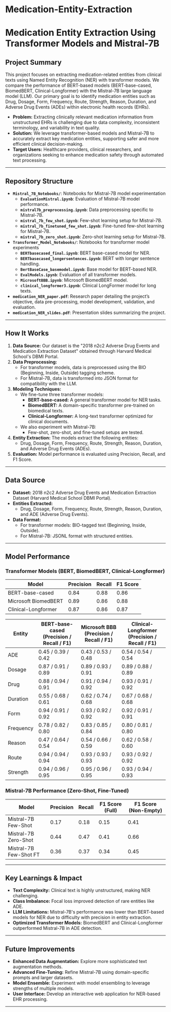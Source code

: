 # Medication-Entity-Extraction

# Medication Entity Extraction Using Transformer Models and Mistral-7B

## Project Summary
This project focuses on extracting medication-related entities from clinical texts using Named Entity Recognition (NER) with transformer models. We compare the performance of BERT-based models (BERT-base-cased, BiomedBERT, Clinical-Longformer) with the Mistral-7B large language model (LLM). Our primary goal is to identify medication entities such as Drug, Dosage, Form, Frequency, Route, Strength, Reason, Duration, and Adverse Drug Events (ADEs) within electronic health records (EHRs).

- **Problem:** Extracting clinically relevant medication information from unstructured EHRs is challenging due to data complexity, inconsistent terminology, and variability in text quality.
- **Solution:** We leverage transformer-based models and Mistral-7B to accurately extract key medication entities, supporting safer and more efficient clinical decision-making.
- **Target Users:** Healthcare providers, clinical researchers, and organizations seeking to enhance medication safety through automated text processing.

---

## Repository Structure

- **`Mistral_7B_Notebooks/`**: Notebooks for Mistral-7B model experimentation
  - **`EvaluationMistral.ipynb`**: Evaluation of Mistral-7B model performance.
  - **`mistral7b_preprocessing.ipynb`**: Data preprocessing specific to Mistral-7B.
  - **`mistral_7b_few_shot.ipynb`**: Few-shot learning setup for Mistral-7B.
  - **`mistral_7b_finetuned_few_shot.ipynb`**: Fine-tuned few-shot learning for Mistral-7B.
  - **`mistral_7b_zero_shot.ipynb`**: Zero-shot learning setup for Mistral-7B.
- **`Transformer_Model_Notebooks/`**: Notebooks for transformer model experiments
  - **`BERTbasecased_final.ipynb`**: BERT base-cased model for NER.
  - **`BERTbasecased_longersentences.ipynb`**: BERT with longer sentence handling.
  - **`BertBaseCase_basemodel.ipynb`**: Base model for BERT-based NER.
  - **`EvalModels.ipynb`**: Evaluation of all transformer models.
  - **`MicrosoftBBB.ipynb`**: Microsoft BiomedBERT model.
  - **`clinical_longformer3.ipynb`**: Clinical LongFormer model for long texts.
- **`medication_NER_paper.pdf`**: Research paper detailing the project’s objective, data pre-processing, model development, validation, and evaluation.
- **`medication_NER_slides.pdf`**: Presentation slides summarizing the project.

---

## How It Works
1. **Data Source:** Our dataset is the "2018 n2c2 Adverse Drug Events and Medication Extraction Dataset" obtained through Harvard Medical School's DBMI Portal.
2. **Data Preprocessing:** 
   - For transformer models, data is preprocessed using the BIO (Beginning, Inside, Outside) tagging scheme.
   - For Mistral-7B, data is transformed into JSON format for compatibility with the LLM.
3. **Modeling Techniques:**
   - We fine-tune three transformer models:
     - **BERT-base-cased:** A general transformer model for NER tasks.
     - **BiomedBERT:** A domain-specific transformer pre-trained on biomedical texts.
     - **Clinical-Longformer:** A long-text transformer optimized for clinical documents.
   - We also experiment with Mistral-7B:
     - Few-shot, zero-shot, and fine-tuned setups are tested.
4. **Entity Extraction:** The models extract the following entities:
   - Drug, Dosage, Form, Frequency, Route, Strength, Reason, Duration, and Adverse Drug Events (ADEs).
5. **Evaluation:** Model performance is evaluated using Precision, Recall, and F1 Score.

---

## Data Source
- **Dataset:** 2018 n2c2 Adverse Drug Events and Medication Extraction Dataset (Harvard Medical School DBMI Portal).
- **Entities Extracted:**
  - Drug, Dosage, Form, Frequency, Route, Strength, Reason, Duration, and ADE (Adverse Drug Events).
- **Data Format:**
  - For transformer models: BIO-tagged text (Beginning, Inside, Outside).
  - For Mistral-7B: JSONL format with structured entities.

---

## Model Performance
### Transformer Models (BERT, BiomedBERT, Clinical-Longformer)
| Model                | Precision | Recall | F1 Score |
|-----------------------|------------|---------|-----------|
| BERT-base-cased        | 0.84       | 0.88    | 0.86      |
| Microsoft BiomedBERT   | 0.89       | 0.86    | 0.88      |
| Clinical-Longformer    | 0.87       | 0.86    | 0.87      |

| Entity   | BERT-base-cased (Precision / Recall / F1) | Microsoft BBB (Precision / Recall / F1) | Clinical-Longformer (Precision / Recall / F1) |
|-----------|--------------------------------------------|-------------------------------------------|------------------------------------------------|
| ADE       | 0.45 / 0.39 / 0.42                         | 0.43 / 0.53 / 0.48                        | 0.54 / 0.54 / 0.54                             |
| Dosage    | 0.87 / 0.91 / 0.89                         | 0.89 / 0.93 / 0.91                        | 0.89 / 0.88 / 0.89                             |
| Drug      | 0.88 / 0.94 / 0.91                         | 0.91 / 0.94 / 0.92                        | 0.93 / 0.91 / 0.92                             |
| Duration  | 0.55 / 0.68 / 0.61                         | 0.62 / 0.74 / 0.68                        | 0.67 / 0.68 / 0.68                             |
| Form      | 0.94 / 0.91 / 0.92                         | 0.93 / 0.92 / 0.92                        | 0.92 / 0.91 / 0.91                             |
| Frequency | 0.78 / 0.82 / 0.80                         | 0.83 / 0.85 / 0.84                        | 0.80 / 0.81 / 0.80                             |
| Reason    | 0.47 / 0.64 / 0.54                         | 0.54 / 0.66 / 0.59                        | 0.62 / 0.58 / 0.60                             |
| Route     | 0.94 / 0.94 / 0.94                         | 0.93 / 0.93 / 0.93                        | 0.93 / 0.92 / 0.92                             |
| Strength  | 0.94 / 0.96 / 0.95                         | 0.95 / 0.96 / 0.95                        | 0.93 / 0.94 / 0.93                             |

### Mistral-7B Performance (Zero-Shot, Fine-Tuned)
| Model                  | Precision | Recall | F1 Score (Full) | F1 Score (Non-Empty) |
|-------------------------|------------|---------|-------------------|-----------------------|
| Mistral-7B Few-Shot      | 0.17       | 0.18    | 0.15               | 0.41                  |
| Mistral-7B Zero-Shot     | 0.44       | 0.47    | 0.41               | 0.66                  |
| Mistral-7B Few-Shot FT   | 0.36       | 0.37    | 0.34               | 0.45                  |

---

## Key Learnings & Impact
- **Text Complexity:** Clinical text is highly unstructured, making NER challenging.
- **Class Imbalance:** Focal loss improved detection of rare entities like ADE.
- **LLM Limitations:** Mistral-7B's performance was lower than BERT-based models for NER due to difficulty with precision in entity extraction.
- **Optimized Transformer Models:** BiomedBERT and Clinical-Longformer outperformed Mistral-7B in ADE detection.

---

## Future Improvements
- **Enhanced Data Augmentation:** Explore more sophisticated text augmentation methods.
- **Advanced Fine-Tuning:** Refine Mistral-7B using domain-specific prompts and larger datasets.
- **Model Ensemble:** Experiment with model ensembling to leverage strengths of multiple models.
- **User Interface:** Develop an interactive web application for NER-based EHR processing.

---
